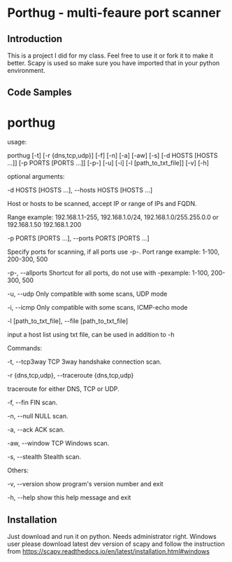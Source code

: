 # Porthug - multi-feaure port scanner

## Introduction

This is a project I did for my class. Feel free to use it or fork it to make it better. Scapy is used so make sure you have imported that in your python environment. 

## Code Samples

# porthug
usage: </p>porthug [-t] [-r {dns,tcp,udp}] [-f] [-n] [-a] [-aw] [-s] [-d HOSTS [HOSTS ...]] [-p PORTS [PORTS ...]] [-p-]
               [-u] [-i] [-l [path_to_txt_file]] [-v] [-h]
</p>
optional arguments:</p>
  -d HOSTS [HOSTS ...], --hosts HOSTS [HOSTS ...]</p>
                        Host or hosts to be scanned, accept IP or range of IPs and FQDN. </p>Range example:
                        192.168.1.1-255, 192.168.1.0/24, 192.168.1.0/255.255.0.0 or 192.168.1.50 192.168.1.200</p>
  -p PORTS [PORTS ...], --ports PORTS [PORTS ...]</p>
                        Specify ports for scanning, if all ports use -p-. Port range example: 1-100, 200-300, 500</p>
  -p-, --allports       Shortcut for all ports, do not use with -pexample: 1-100, 200-300, 500</p>
  -u, --udp             Only compatible with some scans, UDP mode</p>
  -i, --icmp            Only compatible with some scans, ICMP-echo mode</p>
  -l [path_to_txt_file], --file [path_to_txt_file]</p>
                        input a host list using txt file, can be used in addition to -h</p>

Commands:</p>
  -t, --tcp3way         TCP 3way handshake connection scan.</p>
  -r {dns,tcp,udp}, --traceroute {dns,tcp,udp}</p>
                        traceroute for either DNS, TCP or UDP.</p>
  -f, --fin             FIN scan.</p>
  -n, --null            NULL scan.</p>
  -a, --ack             ACK scan.</p>
  -aw, --window         TCP Windows scan.</p>
  -s, --stealth         Stealth scan.</p>

Others:</p>
  -v, --version         show program's version number and exit</p>
  -h, --help            show this help message and exit</p>


## Installation

Just download and run it on python. Needs administrator right. Windows user please download latest dev version of scapy and follow the instruction from https://scapy.readthedocs.io/en/latest/installation.html#windows
